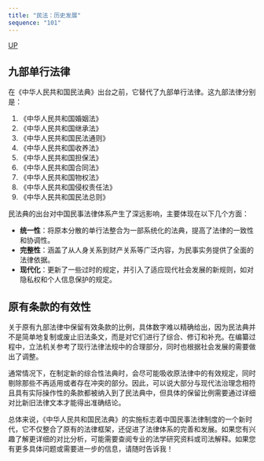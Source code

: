 ```yaml
---
title: "民法：历史发展"
sequence: "101"
---
```


[UP](/law/civil-law-index.html)

## 九部单行法律

在《中华人民共和国民法典》出台之前，它替代了九部单行法律。这九部法律分别是：

1. 《中华人民共和国婚姻法》
2. 《中华人民共和国继承法》
3. 《中华人民共和国民法通则》
4. 《中华人民共和国收养法》
5. 《中华人民共和国担保法》
6. 《中华人民共和国合同法》
7. 《中华人民共和国物权法》
8. 《中华人民共和国侵权责任法》
9. 《中华人民共和国民法总则》


民法典的出台对中国民事法律体系产生了深远影响，主要体现在以下几个方面：

- **统一性**：将原本分散的单行法整合为一部系统化的法典，提高了法律的一致性和协调性。
- **完整性**：涵盖了从人身关系到财产关系等广泛内容，为民事实务提供了全面的法律依据。
- **现代化**：更新了一些过时的规定，并引入了适应现代社会发展的新规则，如对隐私权和个人信息保护的规定。

## 原有条款的有效性

关于原有九部法律中保留有效条款的比例，具体数字难以精确给出，因为民法典并不是简单地复制或废止旧法条文，而是对它们进行了综合、修订和补充。在编纂过程中，立法机关参考了现行法律法规中的合理部分，同时也根据社会发展的需要做出了调整。

通常情况下，在制定新的综合性法典时，会尽可能吸收原法律中的有效规定，同时剔除那些不再适用或者存在冲突的部分。因此，可以说大部分与现代法治理念相符且具有实际操作性的条款都被纳入到了民法典中，但具体的保留比例需要通过详细对比新旧法律文本才能得出准确结论。

总体来说，《中华人民共和国民法典》的实施标志着中国民事法律制度的一个新时代，它不仅整合了原有的法律框架，还促进了法律体系的完善和发展。如果您有兴趣了解更详细的对比分析，可能需要查阅专业的法学研究资料或司法解释。如果您有更多具体问题或需要进一步的信息，请随时告诉我！

